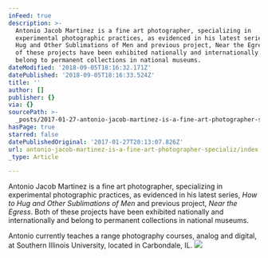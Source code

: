 ```yaml
---
inFeed: true
description: >-
  Antonio Jacob Martinez is a fine art photographer, specializing in
  experimental photographic practices, as evidenced in his latest series, How to
  Hug and Other Sublimations of Men and previous project, Near the Egress.  Both
  of these projects have been exhibited nationally and internationally and
  belong to permanent collections in national museums.
dateModified: '2018-09-05T18:16:32.171Z'
datePublished: '2018-09-05T18:16:33.524Z'
title: ''
author: []
publisher: {}
via: {}
sourcePath: >-
  _posts/2017-01-27-antonio-jacob-martinez-is-a-fine-art-photographer-specializ.md
hasPage: true
starred: false
datePublishedOriginal: '2017-01-27T20:13:07.826Z'
url: antonio-jacob-martinez-is-a-fine-art-photographer-specializ/index.html
_type: Article

---
```

Antonio Jacob Martinez is a fine art photographer, specializing in experimental photographic practices, as evidenced in his latest series, _How to Hug and Other Sublimations of Men_ and previous project, _Near the Egress_. Both of these projects have been exhibited nationally and internationally and belong to permanent collections in national museums.

Antonio currently teaches a range photography courses, analog and digital, at Southern Illinois University, located in Carbondale, IL.
![](https://the-grid-user-content.s3-us-west-2.amazonaws.com/98e20abc-9549-4afa-99b7-6dc47570e648.jpg)